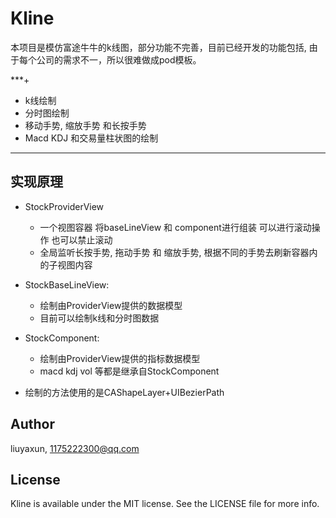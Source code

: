 # Kline

本项目是模仿富途牛牛的k线图，部分功能不完善，目前已经开发的功能包括, 由于每个公司的需求不一，所以很难做成pod模板。



***+
+ k线绘制
+ 分时图绘制
+ 移动手势, 缩放手势 和长按手势
+ Macd KDJ 和交易量柱状图的绘制 
***

## 实现原理
+ StockProviderView
    - 一个视图容器 将baseLineView 和 component进行组装 可以进行滚动操作 也可以禁止滚动
    - 全局监听长按手势, 拖动手势 和 缩放手势, 根据不同的手势去刷新容器内的子视图内容
+ StockBaseLineView:
    - 绘制由ProviderView提供的数据模型 
    - 目前可以绘制k线和分时图数据
+ StockComponent:
    - 绘制由ProviderView提供的指标数据模型
    - macd kdj vol 等都是继承自StockComponent

+ 绘制的方法使用的是CAShapeLayer+UIBezierPath


## Author
liuyaxun, 1175222300@qq.com
## License
Kline is available under the MIT license. See the LICENSE file for more info.
